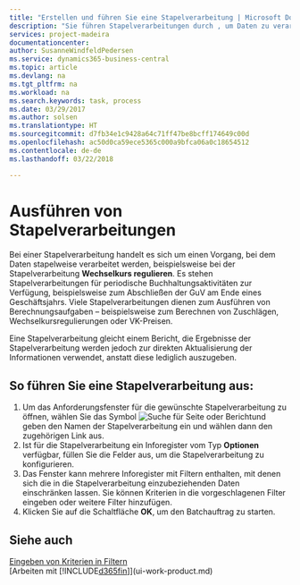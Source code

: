 ```yaml
---
title: "Erstellen und führen Sie eine Stapelverarbeitung | Microsoft Docs"
description: "Sie führen Stapelverarbeitungen durch , um Daten zu verarbeiten und Informationen zu aktualisieren, um periodische Buchhaltungsaktivitäten oder Berechnungen durchzuführen."
services: project-madeira
documentationcenter: 
author: SusanneWindfeldPedersen
ms.service: dynamics365-business-central
ms.topic: article
ms.devlang: na
ms.tgt_pltfrm: na
ms.workload: na
ms.search.keywords: task, process
ms.date: 03/29/2017
ms.author: solsen
ms.translationtype: HT
ms.sourcegitcommit: d7fb34e1c9428a64c71ff47be8bcff174649c00d
ms.openlocfilehash: ac50d0ca59ece5365c000a9bfca06a0c18654512
ms.contentlocale: de-de
ms.lasthandoff: 03/22/2018

---
```

# <a name="run-batch-jobs"></a>Ausführen von Stapelverarbeitungen
Bei einer Stapelverarbeitung handelt es sich um einen Vorgang, bei dem Daten stapelweise verarbeitet werden, beispielsweise bei der Stapelverarbeitung **Wechselkurs regulieren**. Es stehen Stapelverarbeitungen für periodische Buchhaltungsaktivitäten zur Verfügung, beispielsweise zum Abschließen der GuV am Ende eines Geschäftsjahrs. Viele Stapelverarbeitungen dienen zum Ausführen von Berechnungsaufgaben – beispielsweise zum Berechnen von Zuschlägen, Wechselkursregulierungen oder VK-Preisen.

Eine Stapelverarbeitung gleicht einem Bericht, die Ergebnisse der Stapelverarbeitung werden jedoch zur direkten Aktualisierung der Informationen verwendet, anstatt diese lediglich auszugeben.

## <a name="to-run-a-batch-job"></a>So führen Sie eine Stapelverarbeitung aus:
1. Um das Anforderungsfenster für die gewünschte Stapelverarbeitung zu öffnen, wählen Sie das Symbol ![Suche für Seite oder Bericht](media/ui-search/search_small.png "Nach Seite oder Bericht suchen ")und geben den Namen der Stapelverarbeitung ein und wählen dann den zugehörigen Link aus.
2. Ist für die Stapelverarbeitung ein Inforegister vom Typ **Optionen** verfügbar, füllen Sie die Felder aus, um die Stapelverarbeitung zu konfigurieren.
3. Das Fenster kann mehrere Inforegister mit Filtern enthalten, mit denen sich die in die Stapelverarbeitung einzubeziehenden Daten einschränken lassen. Sie können Kriterien in die vorgeschlagenen Filter eingeben oder weitere Filter hinzufügen.
4. Klicken Sie auf die Schaltfläche **OK**, um den Batchauftrag zu starten.

## <a name="see-also"></a>Siehe auch
[Eingeben von Kriterien in Filtern](ui-enter-criteria-filters.md)  
[Arbeiten mit [!INCLUDE[d365fin](includes/d365fin_md.md)]](ui-work-product.md)

